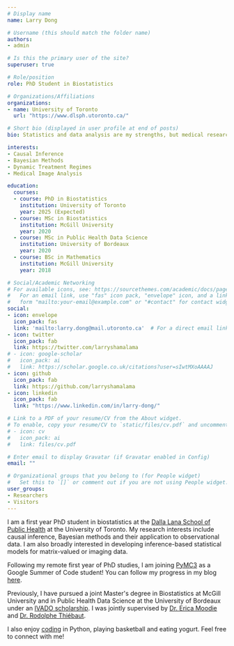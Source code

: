 ```yaml
---
# Display name
name: Larry Dong

# Username (this should match the folder name)
authors:
- admin

# Is this the primary user of the site?
superuser: true

# Role/position
role: PhD Student in Biostatistics

# Organizations/Affiliations
organizations:
- name: University of Toronto
  url: "https://www.dlsph.utoronto.ca/"

# Short bio (displayed in user profile at end of posts)
bio: Statistics and data analysis are my strengths, but medical research is my passion.

interests:
- Causal Inference
- Bayesian Methods
- Dynamic Treatment Regimes
- Medical Image Analysis

education:
  courses:
  - course: PhD in Biostatistics
    institution: University of Toronto
    year: 2025 (Expected)
  - course: MSc in Biostatistics
    institution: McGill University
    year: 2020
  - course: MSc in Public Health Data Science
    institution: University of Bordeaux
    year: 2020
  - course: BSc in Mathematics
    institution: McGill University
    year: 2018

# Social/Academic Networking
# For available icons, see: https://sourcethemes.com/academic/docs/page-builder/#icons
#   For an email link, use "fas" icon pack, "envelope" icon, and a link in the
#   form "mailto:your-email@example.com" or "#contact" for contact widget.
social:
- icon: envelope
  icon_pack: fas
  link: 'mailto:larry.dong@mail.utoronto.ca'  # For a direct email link, use "mailto:test@example.org".
- icon: twitter
  icon_pack: fab
  link: https://twitter.com/larryshamalama
# - icon: google-scholar
#   icon_pack: ai
#   link: https://scholar.google.co.uk/citations?user=sIwtMXoAAAAJ
- icon: github
  icon_pack: fab
  link: https://github.com/larryshamalama
- icon: linkedin
  icon_pack: fab
  link: "https://www.linkedin.com/in/larry-dong/"

# Link to a PDF of your resume/CV from the About widget.
# To enable, copy your resume/CV to `static/files/cv.pdf` and uncomment the lines below.
# - icon: cv
#   icon_pack: ai
#   link: files/cv.pdf

# Enter email to display Gravatar (if Gravatar enabled in Config)
email: ""

# Organizational groups that you belong to (for People widget)
#   Set this to `[]` or comment out if you are not using People widget.
user_groups:
- Researchers
- Visitors
---
```


I am a first year PhD student in biostatistics at the [Dalla Lana School of Public Health](https://www.dlsph.utoronto.ca/) at the University of Toronto. My research interests include causal inference, Bayesian methods and their application to observational data. I am also broadly interested in developing inference-based statistical models for matrix-valued or imaging data.

Following my remote first year of PhD studies, I am joining [PyMC3](https://github.com/pymc-devs/pymc3) as a Google Summer of Code student! You can follow my progress in my blog [here](https://larrydong.com/gsoc2021/).

Previously, I have pursued a joint Master's degree in Biostatistics at McGill University and in Public Health Data Science at the University of Bordeaux under an [IVADO scholarship](https://ivado.ca/en/spotlight-on-our-academic-community/?programmes=masters-excellence-scholarships). I was jointly supervised by [Dr. Erica Moodie](https://www.ericamoodie.com/) and [Dr. Rodolphe Thiébaut](https://www.bordeaux-population-health.center/profile/rodolphe-thiebaut/).

I also enjoy [coding](https://github.com/larryshamalama) in Python, playing basketball and eating yogurt. Feel free to connect with me!